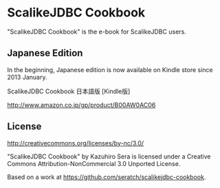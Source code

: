 ScalikeJDBC Cookbook
====================

"ScalikeJDBC Cookbook" is the e-book for ScalikeJDBC users.

## Japanese Edition

In the beginning, Japanese edition is now available on Kindle store since 2013 January.

ScalikeJDBC Cookbook 日本語版 [Kindle版]

http://www.amazon.co.jp/gp/product/B00AW0AC06

## License

http://creativecommons.org/licenses/by-nc/3.0/

"ScalikeJDBC Cookbook" by Kazuhiro Sera is licensed under a Creative Commons Attribution-NonCommercial 3.0 Unported License.

Based on a work at https://github.com/seratch/scalikejdbc-cookbook.

